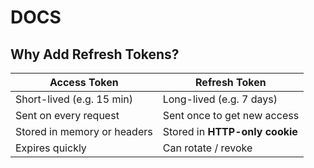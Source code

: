 # DOCS

## Why Add Refresh Tokens?

| Access Token                | Refresh Token                  |
| --------------------------- | ------------------------------ |
| Short-lived (e.g. 15 min)   | Long-lived (e.g. 7 days)       |
| Sent on every request       | Sent once to get new access    |
| Stored in memory or headers | Stored in **HTTP-only cookie** |
| Expires quickly             | Can rotate / revoke            |
